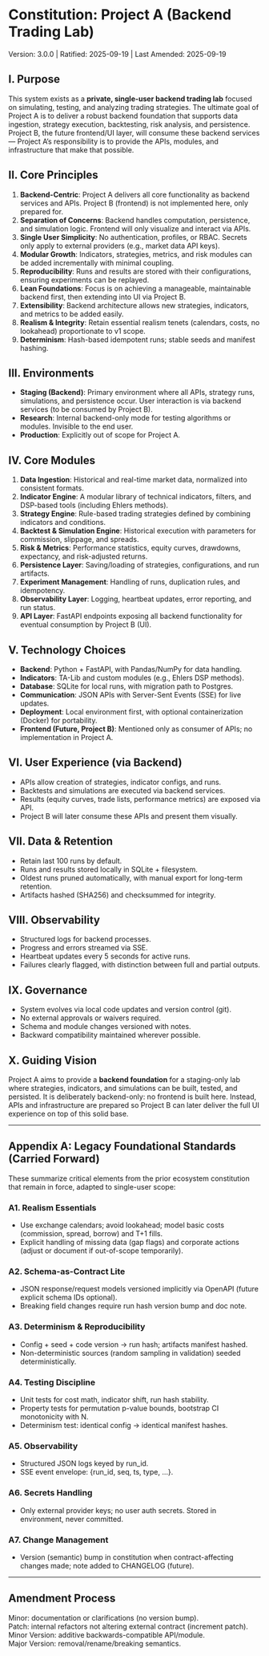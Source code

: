 <!--
Merged Constitution: Incorporates legacy realism/schema rigor with new Project A backend lab orientation.
-->

# Constitution: Project A (Backend Trading Lab)

Version: 3.0.0 | Ratified: 2025-09-19 | Last Amended: 2025-09-19

## I. Purpose

This system exists as a **private, single-user backend trading lab** focused on simulating, testing, and analyzing trading strategies. The ultimate goal of Project A is to deliver a robust backend foundation that supports data ingestion, strategy execution, backtesting, risk analysis, and persistence. Project B, the future frontend/UI layer, will consume these backend services — Project A’s responsibility is to provide the APIs, modules, and infrastructure that make that possible.

## II. Core Principles

1. **Backend-Centric**: Project A delivers all core functionality as backend services and APIs. Project B (frontend) is not implemented here, only prepared for.
2. **Separation of Concerns**: Backend handles computation, persistence, and simulation logic. Frontend will only visualize and interact via APIs.
3. **Single User Simplicity**: No authentication, profiles, or RBAC. Secrets only apply to external providers (e.g., market data API keys).
4. **Modular Growth**: Indicators, strategies, metrics, and risk modules can be added incrementally with minimal coupling.
5. **Reproducibility**: Runs and results are stored with their configurations, ensuring experiments can be replayed.
6. **Lean Foundations**: Focus is on achieving a manageable, maintainable backend first, then extending into UI via Project B.
7. **Extensibility**: Backend architecture allows new strategies, indicators, and metrics to be added easily.
8. **Realism & Integrity**: Retain essential realism tenets (calendars, costs, no lookahead) proportionate to v1 scope.
9. **Determinism**: Hash-based idempotent runs; stable seeds and manifest hashing.

## III. Environments

* **Staging (Backend)**: Primary environment where all APIs, strategy runs, simulations, and persistence occur. User interaction is via backend services (to be consumed by Project B).
* **Research**: Internal backend-only mode for testing algorithms or modules. Invisible to the end user.
* **Production**: Explicitly out of scope for Project A.

## IV. Core Modules

1. **Data Ingestion**: Historical and real-time market data, normalized into consistent formats.
2. **Indicator Engine**: A modular library of technical indicators, filters, and DSP-based tools (including Ehlers methods).
3. **Strategy Engine**: Rule-based trading strategies defined by combining indicators and conditions.
4. **Backtest & Simulation Engine**: Historical execution with parameters for commission, slippage, and spreads.
5. **Risk & Metrics**: Performance statistics, equity curves, drawdowns, expectancy, and risk-adjusted returns.
6. **Persistence Layer**: Saving/loading of strategies, configurations, and run artifacts.
7. **Experiment Management**: Handling of runs, duplication rules, and idempotency.
8. **Observability Layer**: Logging, heartbeat updates, error reporting, and run status.
9. **API Layer**: FastAPI endpoints exposing all backend functionality for eventual consumption by Project B (UI).

## V. Technology Choices

* **Backend**: Python + FastAPI, with Pandas/NumPy for data handling.
* **Indicators**: TA-Lib and custom modules (e.g., Ehlers DSP methods).
* **Database**: SQLite for local runs, with migration path to Postgres.
* **Communication**: JSON APIs with Server-Sent Events (SSE) for live updates.
* **Deployment**: Local environment first, with optional containerization (Docker) for portability.
* **Frontend (Future, Project B)**: Mentioned only as consumer of APIs; no implementation in Project A.

## VI. User Experience (via Backend)

* APIs allow creation of strategies, indicator configs, and runs.
* Backtests and simulations are executed via backend services.
* Results (equity curves, trade lists, performance metrics) are exposed via API.
* Project B will later consume these APIs and present them visually.

## VII. Data & Retention

* Retain last 100 runs by default.
* Runs and results stored locally in SQLite + filesystem.
* Oldest runs pruned automatically, with manual export for long-term retention.
* Artifacts hashed (SHA256) and checksummed for integrity.

## VIII. Observability

* Structured logs for backend processes.
* Progress and errors streamed via SSE.
* Heartbeat updates every 5 seconds for active runs.
* Failures clearly flagged, with distinction between full and partial outputs.

## IX. Governance

* System evolves via local code updates and version control (git).
* No external approvals or waivers required.
* Schema and module changes versioned with notes.
* Backward compatibility maintained wherever possible.

## X. Guiding Vision

Project A aims to provide a **backend foundation** for a staging-only lab where strategies, indicators, and simulations can be built, tested, and persisted. It is deliberately backend-only: no frontend is built here. Instead, APIs and infrastructure are prepared so Project B can later deliver the full UI experience on top of this solid base.

---
## Appendix A: Legacy Foundational Standards (Carried Forward)

These summarize critical elements from the prior ecosystem constitution that remain in force, adapted to single-user scope:

### A1. Realism Essentials
- Use exchange calendars; avoid lookahead; model basic costs (commission, spread, borrow) and T+1 fills.
- Explicit handling of missing data (gap flags) and corporate actions (adjust or document if out-of-scope temporarily).

### A2. Schema-as-Contract Lite
- JSON response/request models versioned implicitly via OpenAPI (future explicit schema IDs optional).
- Breaking field changes require run hash version bump and doc note.

### A3. Determinism & Reproducibility
- Config + seed + code version -> run hash; artifacts manifest hashed.
- Non-deterministic sources (random sampling in validation) seeded deterministically.

### A4. Testing Discipline
- Unit tests for cost math, indicator shift, run hash stability.
- Property tests for permutation p-value bounds, bootstrap CI monotonicity with N.
- Determinism test: identical config -> identical manifest hashes.

### A5. Observability
- Structured JSON logs keyed by run_id.
- SSE event envelope: {run_id, seq, ts, type, ...}.

### A6. Secrets Handling
- Only external provider keys; no user auth secrets. Stored in environment, never committed.

### A7. Change Management
- Version (semantic) bump in constitution when contract-affecting changes made; note added to CHANGELOG (future).

---
## Amendment Process

Minor: documentation or clarifications (no version bump).  
Patch: internal refactors not altering external contract (increment patch).  
Minor Version: additive backwards-compatible API/module.  
Major Version: removal/rename/breaking semantics.
